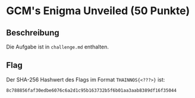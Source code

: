 # GCM's Enigma Unveiled (50 Punkte)

## Beschreibung

Die Aufgabe ist in ``challenge.md`` enthalten.

## Flag

Der SHA-256 Hashwert des Flags im Format ``THAINNOS{<???>}`` ist:

``8c788856faf30edbe6076c6a2d1c95b163732b5f6b01aa3aab8389df16f35044``

